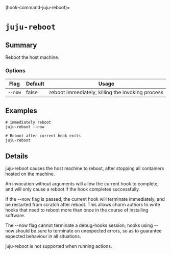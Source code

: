 (hook-command-juju-reboot)=
# `juju-reboot`
## Summary
Reboot the host machine.

### Options
| Flag | Default | Usage |
| --- | --- | --- |
| `--now` | false | reboot immediately, killing the invoking process |

## Examples

    # immediately reboot
    juju-reboot --now

    # Reboot after current hook exits
    juju-reboot


## Details

juju-reboot causes the host machine to reboot, after stopping all containers
hosted on the machine.

An invocation without arguments will allow the current hook to complete, and
will only cause a reboot if the hook completes successfully.

If the --now flag is passed, the current hook will terminate immediately, and
be restarted from scratch after reboot. This allows charm authors to write
hooks that need to reboot more than once in the course of installing software.

The --now flag cannot terminate a debug-hooks session; hooks using --now should
be sure to terminate on unexpected errors, so as to guarantee expected behaviour
in all situations.

juju-reboot is not supported when running actions.